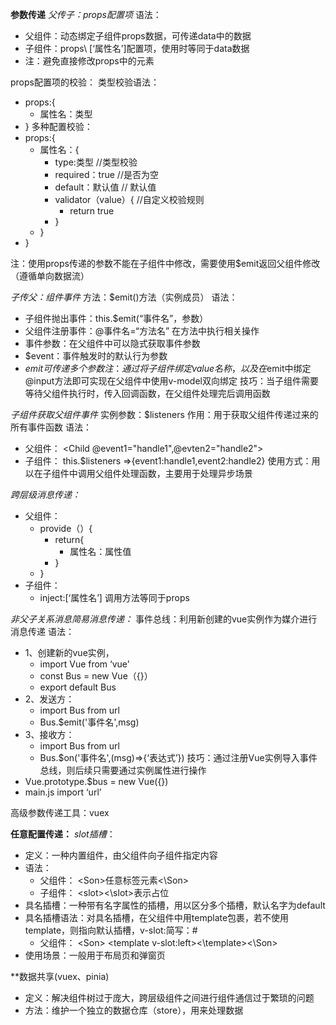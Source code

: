 **参数传递**
*父传子：props配置项*
语法：
- 父组件：动态绑定子组件props数据，可传递data中的数据
- 子组件：props\ \[‘属性名’]配置项，使用时等同于data数据
- 注：避免直接修改props中的元素

props配置项的校验：
类型校验语法：
- props:{
	- 属性名：类型
- }
多种配置校验：
- props:{
	- 属性名：{
		- type:类型           //类型校验
		- required：true   //是否为空
		- default：默认值            // 默认值
		- validator（value）{      //自定义校验规则
			- return true
		- }
	- }
- }

注：使用props传递的参数不能在子组件中修改，需要使用$emit返回父组件修改（遵循单向数据流）

*子传父：组件事件*
方法：$emit()方法（实例成员）
语法：
- 子组件抛出事件：this.$emit(“事件名”，参数）
- 父组件注册事件：@事件名=“方法名” 在方法中执行相关操作 
- 事件参数：在父组件中可以隐式获取事件参数
- $event：事件触发时的默认行为参数
- $emit可传递多个参数
注：通过将子组件绑定value名称，以及在$emit中绑定@input方法即可实现在父组件中使用v-model双向绑定
技巧：当子组件需要等待父组件执行时，传入回调函数，在父组件处理完后调用函数

*子组件获取父组件事件*
实例参数：$listeners
作用：用于获取父组件传递过来的所有事件函数
语法：
- 父组件： \<Child @event1="handle1",@evten2="handle2">
- 子组件： this.$listeners =>{event1:handle1,event2:handle2}
使用方式：用以在子组件中调用父组件处理函数，主要用于处理异步场景

*跨层级消息传递：*
- 父组件：
	- provide（）{
		- return{
			- 属性名：属性值
		- }
	- }
- 子组件：
	- inject:\[‘属性名’]
调用方法等同于props

*非父子关系消息简易消息传递：*
事件总线：利用新创建的vue实例作为媒介进行消息传递
语法：
- 1、创建新的vue实例，
	- import Vue from ‘vue’
	- const Bus = new Vue（{}）
	- export default Bus
- 2、发送方：
	- import Bus from url
	- Bus.$emit('事件名',msg)
- 3、接收方：
	- import Bus from url
	- Bus.$on('事件名',(msg)=>{‘表达式’})
技巧：通过注册Vue实例导入事件总线，则后续只需要通过实例属性进行操作
- Vue.prototype.$bus = new Vue({})
- main.js import ‘url’

高级参数传递工具：vuex

**任意配置传递：**
*slot插槽*：
- 定义：一种内置组件，由父组件向子组件指定内容
- 语法：
	- 父组件： \<Son>任意标签元素\<\\Son>
	- 子组件： \<slot>\<\\slot>表示占位
- 具名插槽：一种带有名字属性的插槽，用以区分多个插槽，默认名字为default
- 具名插槽语法：对具名插槽，在父组件中用template包裹，若不使用template，则指向默认插槽，v-slot:简写：#
	- 父组件： \<Son> \<template v-slot:left>\<\\template>\<\\Son>
- 使用场景：一般用于布局页和弹窗页 

**数据共享(vuex、pinia)
- 定义：解决组件树过于庞大，跨层级组件之间进行组件通信过于繁琐的问题
- 方法：维护一个独立的数据仓库（store），用来处理数据